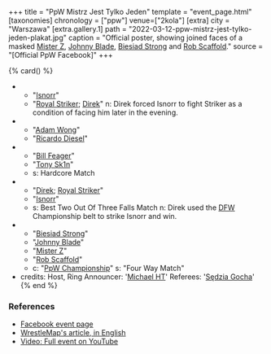 +++
title = "PpW Mistrz Jest Tylko Jeden"
template = "event_page.html"
[taxonomies]
chronology = ["ppw"]
venue=["2kola"]
[extra]
city = "Warszawa"
[extra.gallery.1]
path = "2022-03-12-ppw-mistrz-jest-tylko-jeden-plakat.jpg"
caption = "Official poster, showing joined faces of a masked [Mister Z](@/w/mister-z.md), [Johnny Blade](@/w/johnny-blade.md), [Biesiad Strong](@/w/biesiad.md) and [Rob Scaffold](@/w/rob-scaffold.md)."
source = "[Official PpW Facebook]"
+++

{% card() %}
- - "[Isnorr](@/w/isnorr.md)"
  - "[Royal Striker](@/w/royal-striker.md); [Direk](@/w/direk.md)"
    n: Direk forced Isnorr to fight Striker as a condition of facing him later in the evening.
- - "[Adam Wong](@/w/adam-wong.md)"
  - "[Ricardo Diesel](@/w/ricardo-diesel.md)"
- - "[Bill Feager](@/w/feager.md)"
  - "[Tony Sk1n](@/w/tony-sk1n.md)"
  - s: Hardcore Match
- - "[Direk](@/w/direk.md); [Royal Striker](@/w/royal-striker.md)"
  - "[Isnorr](@/w/isnorr.md)"
  - s: Best Two Out Of Three Falls Match
    n: Direk used the [DFW](@/o/dfw.md) Championship belt to strike Isnorr and win.
- - "[Biesiad Strong](@/w/biesiad.md)"
  - "[Johnny Blade](@/w/johnny-blade.md)"
  - "[Mister Z](@/w/mister-z.md)"
  - "[Rob Scaffold](@/w/rob-scaffold.md)"
  - c: "[PpW Championship](@/c/ppw-championship.md)"
    s: "Four Way Match"
- credits:
    Host, Ring Announcer: '[Michael HT](@/w/michael-ht.md)'
    Referees: '[Sędzia Gocha](@/w/sedzia-borys.md)'
{% end %}

### References

* [Facebook event page](https://www.facebook.com/events/469423497960404)
* [WrestleMap's article, in English](https://www.wrestlemap.com/news/1drguugh9ebvne7mytbnm3sez4nga9)
* [Video: Full event on YouTube](https://www.youtube.com/watch?v=tN_R7MRMeys)
